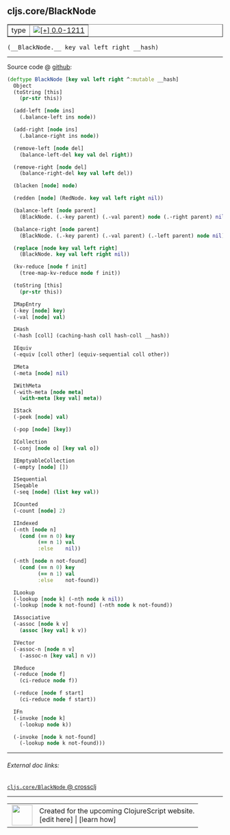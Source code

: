 ## cljs.core/BlackNode



 <table border="1">
<tr>
<td>type</td>
<td><a href="https://github.com/cljsinfo/cljs-api-docs/tree/0.0-1211"><img valign="middle" alt="[+] 0.0-1211" title="Added in 0.0-1211" src="https://img.shields.io/badge/+-0.0--1211-lightgrey.svg"></a> </td>
</tr>
</table>


 <samp>
(__BlackNode.__ key val left right __hash)<br>
</samp>

---







Source code @ [github](https://github.com/clojure/clojurescript/blob/r1535/src/cljs/cljs/core.cljs#L4995-L5101):

```clj
(deftype BlackNode [key val left right ^:mutable __hash]
  Object
  (toString [this]
    (pr-str this))

  (add-left [node ins]
    (.balance-left ins node))

  (add-right [node ins]
    (.balance-right ins node))

  (remove-left [node del]
    (balance-left-del key val del right))

  (remove-right [node del]
    (balance-right-del key val left del))

  (blacken [node] node)

  (redden [node] (RedNode. key val left right nil))

  (balance-left [node parent]
    (BlackNode. (.-key parent) (.-val parent) node (.-right parent) nil))

  (balance-right [node parent]
    (BlackNode. (.-key parent) (.-val parent) (.-left parent) node nil))

  (replace [node key val left right]
    (BlackNode. key val left right nil))

  (kv-reduce [node f init]
    (tree-map-kv-reduce node f init))

  (toString [this]
    (pr-str this))

  IMapEntry
  (-key [node] key)
  (-val [node] val)

  IHash
  (-hash [coll] (caching-hash coll hash-coll __hash))

  IEquiv
  (-equiv [coll other] (equiv-sequential coll other))

  IMeta
  (-meta [node] nil)

  IWithMeta
  (-with-meta [node meta]
    (with-meta [key val] meta))

  IStack
  (-peek [node] val)

  (-pop [node] [key])

  ICollection
  (-conj [node o] [key val o])

  IEmptyableCollection
  (-empty [node] [])

  ISequential
  ISeqable
  (-seq [node] (list key val))

  ICounted
  (-count [node] 2)

  IIndexed
  (-nth [node n]
    (cond (== n 0) key
          (== n 1) val
          :else    nil))

  (-nth [node n not-found]
    (cond (== n 0) key
          (== n 1) val
          :else    not-found))

  ILookup
  (-lookup [node k] (-nth node k nil))
  (-lookup [node k not-found] (-nth node k not-found))

  IAssociative
  (-assoc [node k v]
    (assoc [key val] k v))

  IVector
  (-assoc-n [node n v]
    (-assoc-n [key val] n v))

  IReduce
  (-reduce [node f]
    (ci-reduce node f))

  (-reduce [node f start]
    (ci-reduce node f start))

  IFn
  (-invoke [node k]
    (-lookup node k))

  (-invoke [node k not-found]
    (-lookup node k not-found)))
```

<!--
Repo - tag - source tree - lines:

 <pre>
clojurescript @ r1535
└── src
    └── cljs
        └── cljs
            └── <ins>[core.cljs:4995-5101](https://github.com/clojure/clojurescript/blob/r1535/src/cljs/cljs/core.cljs#L4995-L5101)</ins>
</pre>

-->

---



###### External doc links:

[`cljs.core/BlackNode` @ crossclj](http://crossclj.info/fun/cljs.core.cljs/BlackNode.html)<br>

---

 <table>
<tr><td>
<img valign="middle" align="right" width="48px" src="http://i.imgur.com/Hi20huC.png">
</td><td>
Created for the upcoming ClojureScript website.<br>
[edit here] | [learn how]
</td></tr></table>

[edit here]:https://github.com/cljsinfo/cljs-api-docs/blob/master/cljsdoc/cljs.core_BlackNode.cljsdoc
[learn how]:https://github.com/cljsinfo/cljs-api-docs/wiki/cljsdoc-files

<!--

This information was too distracting to show to readers, but I'll leave it
commented here since it is helpful to:

- pretty-print the data used to generate this document
- and show how to retrieve that data



The API data for this symbol:

```clj
{:ns "cljs.core",
 :name "BlackNode",
 :type "type",
 :signature ["[key val left right __hash]"],
 :source {:code "(deftype BlackNode [key val left right ^:mutable __hash]\n  Object\n  (toString [this]\n    (pr-str this))\n\n  (add-left [node ins]\n    (.balance-left ins node))\n\n  (add-right [node ins]\n    (.balance-right ins node))\n\n  (remove-left [node del]\n    (balance-left-del key val del right))\n\n  (remove-right [node del]\n    (balance-right-del key val left del))\n\n  (blacken [node] node)\n\n  (redden [node] (RedNode. key val left right nil))\n\n  (balance-left [node parent]\n    (BlackNode. (.-key parent) (.-val parent) node (.-right parent) nil))\n\n  (balance-right [node parent]\n    (BlackNode. (.-key parent) (.-val parent) (.-left parent) node nil))\n\n  (replace [node key val left right]\n    (BlackNode. key val left right nil))\n\n  (kv-reduce [node f init]\n    (tree-map-kv-reduce node f init))\n\n  (toString [this]\n    (pr-str this))\n\n  IMapEntry\n  (-key [node] key)\n  (-val [node] val)\n\n  IHash\n  (-hash [coll] (caching-hash coll hash-coll __hash))\n\n  IEquiv\n  (-equiv [coll other] (equiv-sequential coll other))\n\n  IMeta\n  (-meta [node] nil)\n\n  IWithMeta\n  (-with-meta [node meta]\n    (with-meta [key val] meta))\n\n  IStack\n  (-peek [node] val)\n\n  (-pop [node] [key])\n\n  ICollection\n  (-conj [node o] [key val o])\n\n  IEmptyableCollection\n  (-empty [node] [])\n\n  ISequential\n  ISeqable\n  (-seq [node] (list key val))\n\n  ICounted\n  (-count [node] 2)\n\n  IIndexed\n  (-nth [node n]\n    (cond (== n 0) key\n          (== n 1) val\n          :else    nil))\n\n  (-nth [node n not-found]\n    (cond (== n 0) key\n          (== n 1) val\n          :else    not-found))\n\n  ILookup\n  (-lookup [node k] (-nth node k nil))\n  (-lookup [node k not-found] (-nth node k not-found))\n\n  IAssociative\n  (-assoc [node k v]\n    (assoc [key val] k v))\n\n  IVector\n  (-assoc-n [node n v]\n    (-assoc-n [key val] n v))\n\n  IReduce\n  (-reduce [node f]\n    (ci-reduce node f))\n\n  (-reduce [node f start]\n    (ci-reduce node f start))\n\n  IFn\n  (-invoke [node k]\n    (-lookup node k))\n\n  (-invoke [node k not-found]\n    (-lookup node k not-found)))",
          :title "Source code",
          :repo "clojurescript",
          :tag "r1535",
          :filename "src/cljs/cljs/core.cljs",
          :lines [4995 5101]},
 :full-name "cljs.core/BlackNode",
 :full-name-encode "cljs.core_BlackNode",
 :history [["+" "0.0-1211"]]}

```

Retrieve the API data for this symbol:

```clj
;; from Clojure REPL
(require '[clojure.edn :as edn])
(-> (slurp "https://raw.githubusercontent.com/cljsinfo/cljs-api-docs/catalog/cljs-api.edn")
    (edn/read-string)
    (get-in [:symbols "cljs.core/BlackNode"]))
```

-->
